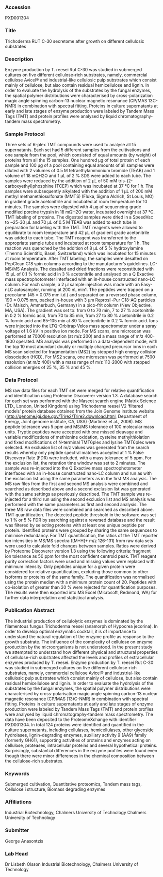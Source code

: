 ### Accession
PXD001304

### Title
Trichoderma RUT C-30 secretome after growth on different cellulosic substrates

### Description
Enzyme production by T. reesei Rut C-30 was studied in submerged cultures on five different cellulose-rich substrates, namely, commercial cellulose Avicel® and industrial-like cellulosic pulp substrates which consist mainly of cellulose, but also contain residual hemicellulose and lignin. In order to evaluate the hydrolysis of the substrates by the fungal enzymes, the spatial polymer distributions were characterised by cross-polarization magic angle spinning carbon-13 nuclear magnetic resonance (CP/MAS 13C-NMR) in combination with spectral fitting. Proteins in culture supernatants at early and late stages of enzyme production were labeled by Tandem Mass Tags (TMT) and protein profiles were analysed by liquid chromatography-tandem mass spectrometry.

### Sample Protocol
Three sets of 6-plex TMT compounds were used to analyse all 15 supernatants. Each set had 5 different samples from the cultivations and one sample from the pool, which consisted of equal amounts (by weight) of proteins from all the 15 samples. One hundred µg of total protein of each sample and 100 µg of a pool containing equal amounts of all samples were diluted with 2 volumes of 0.5 M tetraethylammonium bromide (TEAB) and 1 volume of 18 mΩH2O and 1 µL of 2 % SDS were added to each tube. The samples were reduced by the addition of 2 µL of 50 mM tris-(2-carboxyethyl)phosphine (TCEP) which was incubated at 37 °C for 1 h. The samples were subsequently alkylated with the addition of 1 µL of 200 mM methyl methanethiosulfonate (MMTS) (Fluka, Sigma Aldrich, St Louis, MO) in gradient grade acetonitrile and incubated at room temperature for 10 minutes. The samples were digested with 4 µg of sequencing grade modified porcine trypsin in 18 mΩH2O water, incubated overnight at 37 °C. TMT labeling of proteins. The digested samples were dried in a SpeedVac to ~25-30 µL and 70 µL of 0.5 M TEAB was added to each tube in preparation for labeling with the TMT. TMT reagents were allowed to equilibrate to room temperature and 42 µL of gradient grade acetonitrile was added to each tube. The TMT reagent was transferred to the appropriate sample tube and incubated at room temperature for 1 h. The reaction was quenched by the addition of 8 µL of 5 % hydroxylamine (Thermo Scientific, Basel, Switzerland) which was incubated for 15 minutes at room temperature. After TMT labeling, the samples were desalted on PepClean C18 spin columns according to the manufacturer’s guidelines. LC-MS/MS Analysis. The desalted and dried fractions were reconstituted with 15 µL of 0.1 % formic acid in 3 % acetonitrile and analysed on a Q Exactive mass spectrophotometer interfaced with an in-house constructed nano-LC column. For each sample, a 2 µl sample injection was made with an Easy-nLC autosampler, running at 200 nL min1. The peptides were trapped on a precolumn (45 × 0.075 mm i.d.) and separated on a reversed phase column, 190 × 0.075 mm, packed in-house with 3 μm Reprosil-Pur C18-AQ particles (Dr. Maisch, Ammerbuch, Germany) in a pico-frit column (New Objective, MA, USA). The gradient was set to: from 0 to 70 min, 7 to 27 % acetonitrile in 0.2 % formic acid, from 70 to 85 min, from 27 to 80 % acetonitrile in 0.2 % formic acid and 85-105 min at 80 % acetonitrile in 0.2 % formic acid. Ions were injected into the LTQ-Orbitrap Velos mass spectrometer under a spray voltage of 1.6 kV in positive ion mode. For MS scans, one microscan was performed at 70000 resolution (at m/z 200) and a mass range of m/z 400-1800 operated. MS analysis was performed in a data-dependent mode, with the top 10 most abundant doubly or multiply charged precursor ions in each MS scan selected for fragmentation (MS2) by stepped high energy collision dissociation (HCD). For MS2 scans, one microscan was performed at 7500 resolution (at m/z 400) with a mass range of m/z 110-2000 with stepped collision energies of 25 %, 35 % and 45 %.

### Data Protocol
MS raw data files for each TMT set were merged for relative quantification and identification using Proteome Discoverer version 1.3. A database search for each set was performed with the Mascot search engine (Matrix Science LTD., London, United Kingdom) using Trichoderma reesei V2 ‘filtered models’ protein database obtained from the Join Genome institute website (http://genome.jgi.doe.gov/Trire2/Trire2.download.html, Department of Energy, Joint genome institute, CA, USA) (Martinez et al., 2008). MS peptide tolerance was 5 ppm and MS/MS tolerance of 100 molecular mass units. Tryptic peptides were accepted with one missed cleavage and variable modifications of methionine oxidation, cysteine methylthiolation and fixed modifications of N-terminal TMT6plex and lysine TMT6plex were selected.  An exclusion list of m/z values was generated from the search results whereby only peptide spectral matches accepted at 1 % False Discovery Rate (FDR) were included, with a mass tolerance of 5 ppm. For the exclusion list, the retention time window was set to 2 minutes. The sample was re-injected into the Q Exactive mass spectrophotometer interfaced with an in-house constructed nano-LC column and run as with the exclusion list using the same parameters as in the first MS analysis. The MS raw files from the first and second MS analysis were combined and searched as described above and a second exclusion list was generated with the same settings as previously described. The TMT sample was re-injected for a third run using the second exclusion list and MS analysis was performed with the same parameters as first and second analysis. The three MS raw data files were combined and searched as described above. TMT quantification. The detected peptide threshold in the software was set to 1 % or 5 % FDR by searching against a reversed database and the result was filtered by selecting proteins with at least one unique peptide per protein. Identified proteins were grouped by sharing the same sequences to minimise redundancy. For TMT quantification, the ratios of the TMT reporter ion intensities in MS/MS spectra ([M+H]+ m/z 126-131) from raw data sets were used to calculate fold changes between samples. Ratios were derived by Proteome Discoverer version 1.3 using the following criteria: fragment ion tolerance as 50 ppm for the most confident centroid peak. TMT reagent purity correction factors were used and missing values were replaced with minimum intensity. Only peptides unique for a given protein were considered for relative quantification, excluding those common to other isoforms or proteins of the same family. The quantification was normalised using the protein median with a minimum protein count of 20. Peptides with co-isolation of greater than 30 % were rejected for quantification purposes. The results were then exported into MS Excel (Microsoft, Redmond, WA) for further data interpretation and statistical analysis.

### Publication Abstract
The industrial production of cellulolytic enzymes is dominated by the filamentous fungus Trichoderma reesei (anamorph of Hypocrea jecorina). In order to develop optimal enzymatic cocktail, it is of importance to understand the natural regulation of the enzyme profile as response to the growth substrate. The influence of the complexity of cellulose on enzyme production by the microorganisms is not understood. In the present study we attempted to understand how different physical and structural properties of cellulose-rich substrates affected the levels and profiles of extracellular enzymes produced by T. reesei. Enzyme production by T. reesei Rut C-30 was studied in submerged cultures on five different cellulose-rich substrates, namely, commercial cellulose Avicel&#xae; and industrial-like cellulosic pulp substrates which consist mainly of cellulose, but also contain residual hemicellulose and lignin. In order to evaluate the hydrolysis of the substrates by the fungal enzymes, the spatial polymer distributions were characterised by cross-polarisation magic angle spinning carbon-13 nuclear magnetic resonance (CP/MAS (13)C-NMR) in combination with spectral fitting. Proteins in culture supernatants at early and late stages of enzyme production were labeled by Tandem Mass Tags (TMT) and protein profiles were analysed by liquid chromatography-tandem mass spectrometry. The data have been deposited to the ProteomeXchange with identifier PXD001304. In total 124 proteins were identified and quantified in the culture supernatants, including cellulases, hemicellulases, other glycoside hydrolases, lignin-degrading enzymes, auxiliary activity 9 (AA9) family (formerly GH61), supporting activities of proteins and enzymes acting on cellulose, proteases, intracellular proteins and several hypothetical proteins. Surprisingly, substantial differences in the enzyme profiles were found even though there were minor differences in the chemical composition between the cellulose-rich substrates.

### Keywords
Submerged cultivation, Quantitative proteomics, Tandem mass tags, Cellulose i structure, Biomass degrading enzymes

### Affiliations
Industrial Biotechnology, Chalmers University of Technology
Chalmers University of Technology

### Submitter
George Anasontzis

### Lab Head
Dr Lisbeth Olsson
Industrial Biotechnology, Chalmers University of Technology


